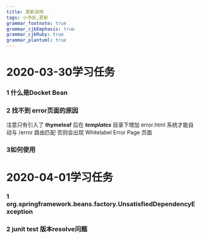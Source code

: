 ```yaml
---
title: 更新说明
tags: 小书匠,更新
grammar_footnote: true
grammar_cjkEmphasis: true
grammar_cjkRuby: true
grammar_plantuml: true
---
```

# 2020-03-30学习任务
### 1 什么是Docket Bean

### 2 找不到 error页面的原因
注意只有引入了 **thymeleaf** 后在 ***templates*** 目录下增加 error.html 系统才能自动与 /error 路由匹配 否则会出现 Whitelabel Error Page 页面
### 3如何使用


# 2020-04-01学习任务
### 1 org.springframework.beans.factory.UnsatisfiedDependencyException
### 2 junit test 版本resolve问题

